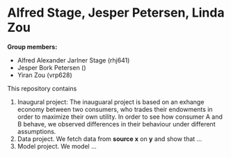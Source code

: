 # Alfred Stage, Jesper Petersen, Linda Zou

**Group members:**
- Alfred Alexander Jarlner Stage (rhj641)
- Jesper Bork Petersen ()
- Yiran Zou (vrp628)

This repository contains  
1. Inaugural project:
   The inauguaral project is based on an exhange economy between two consumers, who trades their endowments in order to maximize their own utility. In order to see how consumer A     and B behave, we observed differences in their behaviour under different assumptions.
3. Data project. We fetch data from **source x** on **y** and show that ...
4. Model project. We model ...
